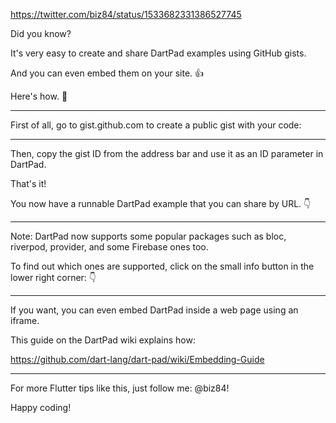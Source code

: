 https://twitter.com/biz84/status/1533682331386527745

Did you know?

It's very easy to create and share DartPad examples using GitHub gists.

And you can even embed them on your site. 👍

Here's how. 🧵


---


First of all, go to gist.github.com to create a public gist with your code:


---


Then, copy the gist ID from the address bar and use it as an ID parameter in DartPad.

That's it!

You now have a runnable DartPad example that you can share by URL. 👇


---


Note: DartPad now supports some popular packages such as bloc, riverpod, provider, and some Firebase ones too.

To find out which ones are supported, click on the small info button in the lower right corner: 👇

---

If you want, you can even embed DartPad inside a web page using an iframe.

This guide on the DartPad wiki explains how:

https://github.com/dart-lang/dart-pad/wiki/Embedding-Guide

---

For more Flutter tips like this, just follow me: @biz84!

Happy coding!